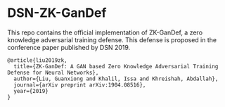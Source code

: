 # DSN-ZK-GanDef
This repo contains the official implementation of ZK-GanDef, a zero knowledge adversarial training defense. This defense is proposed in the conference paper published by DSN 2019.
```
@article{liu2019zk,
  title={ZK-GanDef: A GAN based Zero Knowledge Adversarial Training Defense for Neural Networks},
  author={Liu, Guanxiong and Khalil, Issa and Khreishah, Abdallah},
  journal={arXiv preprint arXiv:1904.08516},
  year={2019}
}
```
